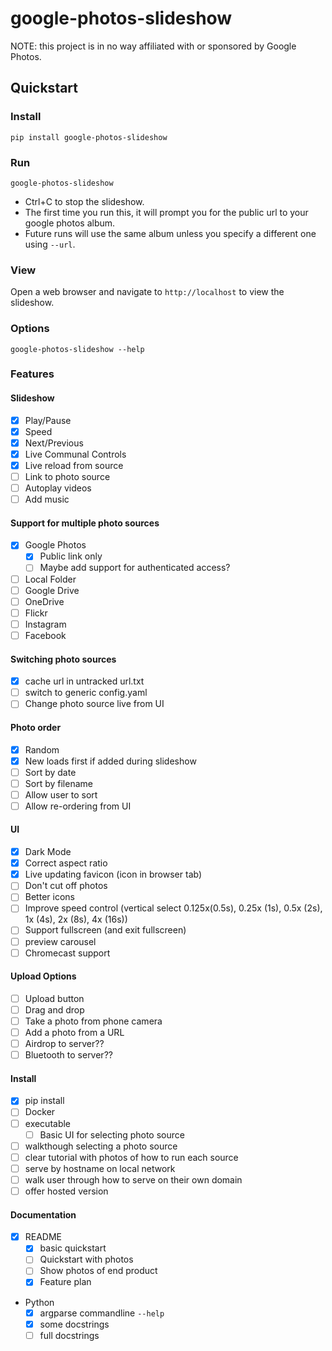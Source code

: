 # google-photos-slideshow

NOTE: this project is in no way affiliated with or sponsored by Google Photos.

## Quickstart
### Install
```commandline
pip install google-photos-slideshow
```

### Run
```commandline
google-photos-slideshow
```
* Ctrl+C to stop the slideshow.
* The first time you run this, it will prompt you for the public url to your google photos album.
* Future runs will use the same album unless you specify a different one using `--url`.

### View
Open a web browser and navigate to `http://localhost` to view the slideshow.

### Options
```commandline
google-photos-slideshow --help
```

### Features
#### Slideshow
  * [x] Play/Pause
  * [x] Speed
  * [x] Next/Previous
  * [x] Live Communal Controls
  * [x] Live reload from source
  * [ ] Link to photo source
  * [ ] Autoplay videos
  * [ ] Add music
#### Support for multiple photo sources
  * [x] Google Photos
    * [x] Public link only
    * [ ] Maybe add support for authenticated access?
  * [ ] Local Folder
  * [ ] Google Drive
  * [ ] OneDrive
  * [ ] Flickr
  * [ ] Instagram
  * [ ] Facebook
#### Switching photo sources
  * [x] cache url in untracked url.txt
  * [ ] switch to generic config.yaml
  * [ ] Change photo source live from UI
#### Photo order
  * [x] Random
  * [x] New loads first if added during slideshow
  * [ ] Sort by date
  * [ ] Sort by filename
  * [ ] Allow user to sort
  * [ ] Allow re-ordering from UI
#### UI
  * [x] Dark Mode
  * [x] Correct aspect ratio
  * [x] Live updating favicon (icon in browser tab)
  * [ ] Don't cut off photos
  * [ ] Better icons
  * [ ] Improve speed control (vertical select 0.125x(0.5s), 0.25x (1s), 0.5x (2s), 1x (4s), 2x (8s), 4x (16s))
  * [ ] Support fullscreen (and exit fullscreen)
  * [ ] preview carousel
  * [ ] Chromecast support
#### Upload Options
  * [ ] Upload button
  * [ ] Drag and drop
  * [ ] Take a photo from phone camera
  * [ ] Add a photo from a URL
  * [ ] Airdrop to server??
  * [ ] Bluetooth to server??
#### Install
  * [x] pip install
  * [ ] Docker
  * [ ] executable
    * [ ] Basic UI for selecting photo source
  * [ ] walkthough selecting a photo source
  * [ ] clear tutorial with photos of how to run each source
  * [ ] serve by hostname on local network
  * [ ] walk user through how to serve on their own domain
  * [ ] offer hosted version
#### Documentation
  * [x] README
    * [x] basic quickstart
    * [ ] Quickstart with photos
    * [ ] Show photos of end product
    * [x] Feature plan 
  * Python
    * [x] argparse commandline `--help`
    * [x] some docstrings
    * [ ] full docstrings
